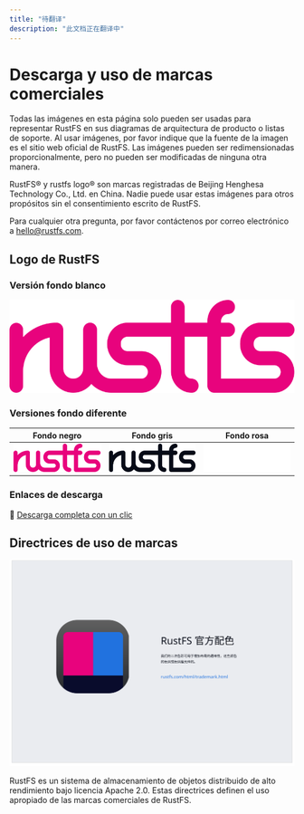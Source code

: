 ```yaml
---
title: "待翻译"
description: "此文档正在翻译中"
---
```


# Descarga y uso de marcas comerciales

Todas las imágenes en esta página solo pueden ser usadas para representar RustFS en sus diagramas de arquitectura de producto o listas de soporte. Al usar imágenes, por favor indique que la fuente de la imagen es el sitio web oficial de RustFS. Las imágenes pueden ser redimensionadas proporcionalmente, pero no pueden ser modificadas de ninguna otra manera.

RustFS® y rustfs logo® son marcas registradas de Beijing Henghesa Technology Co., Ltd. en China. Nadie puede usar estas imágenes para otros propósitos sin el consentimiento escrito de RustFS.

Para cualquier otra pregunta, por favor contáctenos por correo electrónico a <hello@rustfs.com>.

## Logo de RustFS

### Versión fondo blanco

![Logo RustFS - Fondo blanco](./images/logo-white-bg.svg)

### Versiones fondo diferente

| Fondo negro | Fondo gris | Fondo rosa |
|----------|----------|----------|
| ![Logo RustFS - Fondo negro](./images/logo-black-bg.svg) | ![Logo RustFS - Fondo gris](./images/logo-gray-bg.svg) | ![Logo RustFS - Fondo rosa](./images/logo-pink-bg.svg) |

### Enlaces de descarga

🔗 [Descarga completa con un clic](https://rustfs.com/images/trademark/logo.zip)

## Directrices de uso de marcas

![Directrices de uso de marcas](./images/trademark-guidelines.svg)

RustFS es un sistema de almacenamiento de objetos distribuido de alto rendimiento bajo licencia Apache 2.0. Estas directrices definen el uso apropiado de las marcas comerciales de RustFS.

